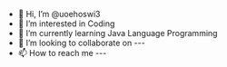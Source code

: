 - 👋 Hi, I’m @uoehoswi3
- 👀 I’m interested in Coding
- 🌱 I’m currently learning Java Language Programming
- 💞️ I’m looking to collaborate on ---
- 📫 How to reach me ---

<!---
uoehoswi3/uoehoswi3 is a ✨ special ✨ repository because its `README.md` (this file) appears on your GitHub profile.
You can click the Preview link to take a look at your changes.
--->
